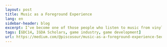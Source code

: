 ```yaml
---
layout: post
title: Music as a Foreground Experience
lang: en
sidebar-header: blog
excerpt: I’ve become one of those people who listen to music from vinyl records.
tags: [GDC14, IGDA Scholars, game industry, game development]
url: https://medium.com/@piscosour/music-as-a-foreground-experience-5ed1d4747cf8
---
```

